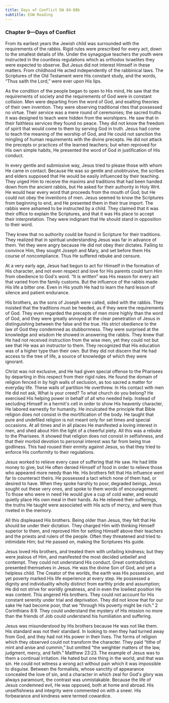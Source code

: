 ```yaml
---
title: Days of Conflict DA 84-88b
subtitle: EGW Reading
---
```


### Chapter 9—Days of Conflict

From its earliest years the Jewish child was surrounded with the requirements of the rabbis. Rigid rules were prescribed for every act, down to the smallest details of life. Under the synagogue teachers the youth were instructed in the countless regulations which as orthodox Israelites they were expected to observe. But Jesus did not interest Himself in these matters. From childhood He acted independently of the rabbinical laws. The Scriptures of the Old Testament were His constant study, and the words, “Thus saith the Lord,” were ever upon His lips.

As the condition of the people began to open to His mind, He saw that the requirements of society and the requirements of God were in constant collision. Men were departing from the word of God, and exalting theories of their own invention. They were observing traditional rites that possessed no virtue. Their service was a mere round of ceremonies; the sacred truths it was designed to teach were hidden from the worshipers. He saw that in their faithless services they found no peace. They did not know the freedom of spirit that would come to them by serving God in truth. Jesus had come to teach the meaning of the worship of God, and He could not sanction the mingling of human requirements with the divine precepts. He did not attack the precepts or practices of the learned teachers; but when reproved for His own simple habits, He presented the word of God in justification of His conduct.

In every gentle and submissive way, Jesus tried to please those with whom He came in contact. Because He was so gentle and unobtrusive, the scribes and elders supposed that He would be easily influenced by their teaching. They urged Him to receive the maxims and traditions that had been handed down from the ancient rabbis, but He asked for their authority in Holy Writ. He would hear every word that proceeds from the mouth of God; but He could not obey the inventions of men. Jesus seemed to know the Scriptures from beginning to end, and He presented them in their true import. The rabbis were ashamed to be instructed by a child. They claimed that it was their office to explain the Scriptures, and that it was His place to accept their interpretation. They were indignant that He should stand in opposition to their word.

They knew that no authority could be found in Scripture for their traditions. They realized that in spiritual understanding Jesus was far in advance of them. Yet they were angry because He did not obey their dictates. Failing to convince Him, they sought Joseph and Mary, and set before them His course of noncompliance. Thus He suffered rebuke and censure.

At a very early age, Jesus had begun to act for Himself in the formation of His character, and not even respect and love for His parents could turn Him from obedience to God's word. “It is written” was His reason for every act that varied from the family customs. But the influence of the rabbis made His life a bitter one. Even in His youth He had to learn the hard lesson of silence and patient endurance.

His brothers, as the sons of Joseph were called, sided with the rabbis. They insisted that the traditions must be heeded, as if they were the requirements of God. They even regarded the precepts of men more highly than the word of God, and they were greatly annoyed at the clear penetration of Jesus in distinguishing between the false and the true. His strict obedience to the law of God they condemned as stubbornness. They were surprised at the knowledge and wisdom He showed in answering the rabbis. They knew that He had not received instruction from the wise men, yet they could not but see that He was an instructor to them. They recognized that His education was of a higher type than their own. But they did not discern that He had access to the tree of life, a source of knowledge of which they were ignorant.

Christ was not exclusive, and He had given special offense to the Pharisees by departing in this respect from their rigid rules. He found the domain of religion fenced in by high walls of seclusion, as too sacred a matter for everyday life. These walls of partition He overthrew. In His contact with men He did not ask, What is your creed? To what church do you belong? He exercised His helping power in behalf of all who needed help. Instead of secluding Himself in a hermit's cell in order to show His heavenly character, He labored earnestly for humanity. He inculcated the principle that Bible religion does not consist in the mortification of the body. He taught that pure and undefiled religion is not meant only for set times and special occasions. At all times and in all places He manifested a loving interest in men, and shed about Him the light of a cheerful piety. All this was a rebuke to the Pharisees. It showed that religion does not consist in selfishness, and that their morbid devotion to personal interest was far from being true godliness. This had roused their enmity against Jesus, so that they tried to enforce His conformity to their regulations.

Jesus worked to relieve every case of suffering that He saw. He had little money to give, but He often denied Himself of food in order to relieve those who appeared more needy than He. His brothers felt that His influence went far to counteract theirs. He possessed a tact which none of them had, or desired to have. When they spoke harshly to poor, degraded beings, Jesus sought out these very ones, and spoke to them words of encouragement. To those who were in need He would give a cup of cold water, and would quietly place His own meal in their hands. As He relieved their sufferings, the truths He taught were associated with His acts of mercy, and were thus riveted in the memory.

All this displeased His brothers. Being older than Jesus, they felt that He should be under their dictation. They charged Him with thinking Himself superior to them, and reproved Him for setting Himself above their teachers and the priests and rulers of the people. Often they threatened and tried to intimidate Him; but He passed on, making the Scriptures His guide.

Jesus loved His brothers, and treated them with unfailing kindness; but they were jealous of Him, and manifested the most decided unbelief and contempt. They could not understand His conduct. Great contradictions presented themselves in Jesus. He was the divine Son of God, and yet a helpless child. The Creator of the worlds, the earth was His possession, and yet poverty marked His life experience at every step. He possessed a dignity and individuality wholly distinct from earthly pride and assumption; He did not strive for worldly greatness, and in even the lowliest position He was content. This angered His brothers. They could not account for His constant serenity under trial and deprivation. They did not know that for our sake He had become poor, that we “through His poverty might be rich.” 2 Corinthians 8:9. They could understand the mystery of His mission no more than the friends of Job could understand his humiliation and suffering.

Jesus was misunderstood by His brothers because He was not like them. His standard was not their standard. In looking to men they had turned away from God, and they had not His power in their lives. The forms of religion which they observed could not transform the character. They paid “tithe of mint and anise and cummin,” but omitted “the weightier matters of the law, judgment, mercy, and faith.” Matthew 23:23. The example of Jesus was to them a continual irritation. He hated but one thing in the world, and that was sin. He could not witness a wrong act without pain which it was impossible to disguise. Between the formalists, whose sanctity of appearance concealed the love of sin, and a character in which zeal for God's glory was always paramount, the contrast was unmistakable. Because the life of Jesus condemned evil, He was opposed, both at home and abroad. His unselfishness and integrity were commented on with a sneer. His forbearance and kindness were termed cowardice.